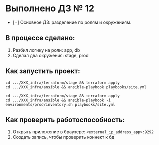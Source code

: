 # Выполнено ДЗ № 12
 - [+] Основное ДЗ: разделение по ролям и окружениям.

## В процессе сделано:
1. Разбил логику на роли: app, db
2. Сделал два окружения: stage, prod

## Как запустить проект:
```shell
cd .../XXX_infra/terraform/stage && terraform apply
cd .../XXX_infra/ansible && ansible-playbook playbooks/site.yml

cd .../XXX_infra/terraform/stage && terraform apply
cd .../XXX_infra/ansible && ansible-playbook -i environments/prod/inventory.sh playbooks/site.yml
```

## Как проверить работоспособность:
1. Открыть приложение в браузере: `<external_ip_address_app>:9292`
2. Создать запись, чтобы проверить коннект к бд
